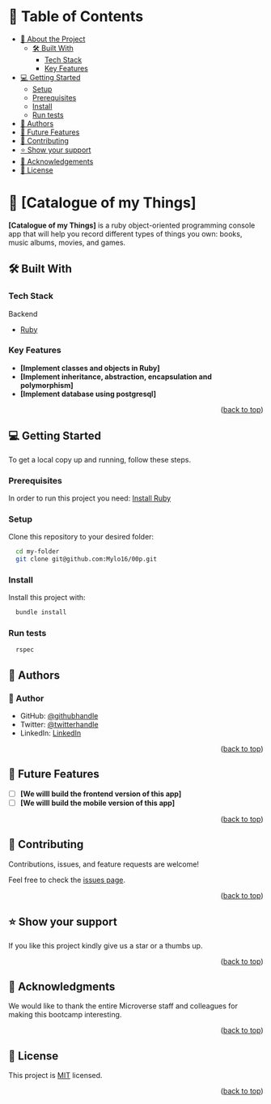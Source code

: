 <!-- TABLE OF CONTENTS -->

# 📗 Table of Contents

- [📖 About the Project](#about-project)
  - [🛠 Built With](#built-with)
    - [Tech Stack](#tech-stack)
    - [Key Features](#key-features)
- [💻 Getting Started](#getting-started)
  - [Setup](#setup)
  - [Prerequisites](#prerequisites)
  - [Install](#install)
  - [Run tests](#run-tests)
- [👥 Authors](#authors)
- [🔭 Future Features](#future-features)
- [🤝 Contributing](#contributing)
- [⭐️ Show your support](#support)
- [🙏 Acknowledgements](#acknowledgements)
- [📝 License](#license)

<!-- PROJECT DESCRIPTION -->

# 📖 [Catalogue of my Things] <a name="about-project"></a>

**[Catalogue of my Things]** is a ruby object-oriented programming console app that will help you record different types of things you own: books, music albums, movies, and games.

## 🛠 Built With <a name="built-with"></a>

### Tech Stack <a name="tech-stack"></a>
<summary>Backend</summary>
  <ul>
    <li><a href="https://www.ruby.com/">Ruby</a></li>
  </ul>
</details>

### Key Features <a name="key-features"></a>

- **[Implement classes and objects in Ruby]**
- **[Implement inheritance, abstraction, encapsulation and polymorphism]**
- **[Implement database using postgresql]**

<p align="right">(<a href="#readme-top">back to top</a>)</p>

<!-- GETTING STARTED -->

## 💻 Getting Started <a name="getting-started"></a>

To get a local copy up and running, follow these steps.

### Prerequisites

In order to run this project you need:
<a href="https://www.ruby-lang.org/en/documentation/installation/">Install Ruby</a>

### Setup

Clone this repository to your desired folder:

```sh
  cd my-folder
  git clone git@github.com:Mylo16/00p.git
```

### Install

Install this project with:

```sh
  bundle install
```

### Run tests

```sh
  rspec
```

<!-- AUTHORS -->

## 👥 Authors

### 👥 Author <a name="authors"></a>

- GitHub: [@githubhandle](https://github.com/Mylo16)
- Twitter: [@twitterhandle](https://twitter.com/EricAntwi384)
- LinkedIn: [LinkedIn](https://linkedin.com/in/ericopokuantwi)

<p align="right">(<a href="#readme-top">back to top</a>)</p>

<!-- FUTURE FEATURES -->

## 🔭 Future Features <a name="future-features"></a>

- [ ] **[We willl build the frontend version of this app]**
- [ ] **[We willl build the mobile version of this app]**

<p align="right">(<a href="#readme-top">back to top</a>)</p>

<!-- CONTRIBUTING -->

## 🤝 Contributing <a name="contributing"></a>

Contributions, issues, and feature requests are welcome!

Feel free to check the [issues page](https://github.com/sameedmohsin28/Catalogue-of-my-things/issues/).

<p align="right">(<a href="#readme-top">back to top</a>)</p>

<!-- SUPPORT -->

## ⭐️ Show your support <a name="support"></a>

If you like this project kindly give us a star or a thumbs up.

<p align="right">(<a href="#readme-top">back to top</a>)</p>

<!-- ACKNOWLEDGEMENTS -->

## 🙏 Acknowledgments <a name="acknowledgements"></a>

We would like to thank the entire Microverse staff and colleagues for making this bootcamp interesting.

<p align="right">(<a href="#readme-top">back to top</a>)</p>


## 📝 License <a name="license"></a>

This project is [MIT](./MIT.md) licensed.

<p align="right">(<a href="#readme-top">back to top</a>)</p>
